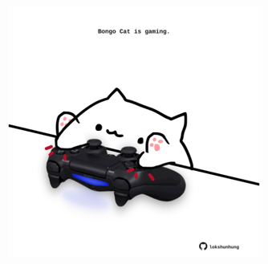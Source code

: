 <!-- built at 17/02/2024, 19:00:40 UTC -->
<p align="center">
  <img width="500" height="500" src="./ReadmeImage.svg">
</p>
